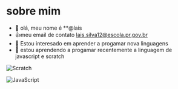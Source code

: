 # sobre mim 
- 👋 olá, meu nome é **@lais
- 👍meu email de contato lais.silva12@escola.pr.gov.br
- 👀 Estou interesado em aprender a progamar nova linguagens 
- 🌱 estou aprendendo a progamar recentemente a linguagem de javascript e scratch

 ![Scratch](https://img.shields.io/badge/Scratch-4D97FF?style=for-the-badge&logo=Scratch&logoColor=white)

  ![JavaScript](https://img.shields.io/badge/JavaScript-323330?style=for-the-badge&logo=javascript&logoColor=F7DF1E)
